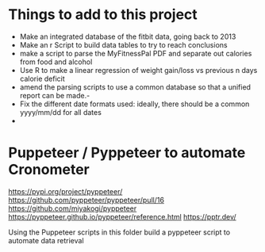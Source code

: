 # Things to add to this project

- Make an integrated database of the fitbit data, going back to 2013
- Make an r Script to build data tables to try to reach conclusions
- make a script to parse the MyFitnessPal PDF and separate out calories from
  food and alcohol
- Use R to make a linear regression of weight gain/loss vs previous n days
  calorie deficit
- amend the parsing scripts to use a common database so that a unified report
  can be made.- 
- Fix the different date formats used: ideally, there should be a common yyyy/mm/dd for all dates
- 

# Puppeteer / Pyppeteer to automate Cronometer
https://pypi.org/project/pyppeteer/
https://github.com/pyppeteer/pyppeteer/pull/16
https://github.com/miyakogi/pyppeteer
https://pyppeteer.github.io/pyppeteer/reference.html
https://pptr.dev/

Using the Puppeteer scripts in this folder build a pyppeteer script to automate data
retrieval
